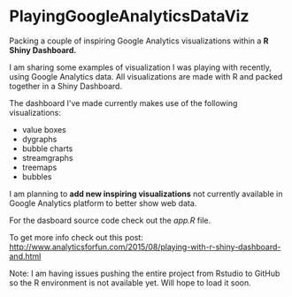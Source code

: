 # PlayingGoogleAnalyticsDataViz
Packing a couple of inspiring Google Analytics visualizations within a **R Shiny Dashboard.**

I am sharing some examples of visualization I was playing with recently, using Google Analytics data. All visualizations 
are made with R and packed together in a Shiny Dashboard.

The dashboard I've made currently makes use of the following visualizations:

* value boxes
* dygraphs
* bubble charts
* streamgraphs
* treemaps
* bubbles

I am planning to **add new inspiring visualizations** not currently available in Google Analytics platform to better show web data.

For the dasboard source code check out the *app.R* file.

To get more info check out this post: http://www.analyticsforfun.com/2015/08/playing-with-r-shiny-dashboard-and.html

Note: I am having issues pushing the entire project from Rstudio to GitHub so the R environment is not available yet. Will hope to load it soon.
